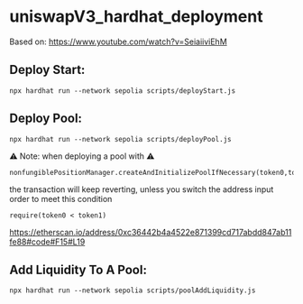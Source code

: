# uniswapV3_hardhat_deployment

Based on:
https://www.youtube.com/watch?v=SeiaiiviEhM

## Deploy Start:
```shell
npx hardhat run --network sepolia scripts/deployStart.js
```

## Deploy Pool:
```shell
npx hardhat run --network sepolia scripts/deployPool.js
```
:warning: Note: when deploying a pool with :warning:
```solidity
nonfungiblePositionManager.createAndInitializePoolIfNecessary(token0,token1,fee,price)
```
the transaction will keep reverting, unless you switch the address input order to meet this condition
```solidity
require(token0 < token1)
``` 
https://etherscan.io/address/0xc36442b4a4522e871399cd717abdd847ab11fe88#code#F15#L19

## Add Liquidity To A Pool:
```shell
npx hardhat run --network sepolia scripts/poolAddLiquidity.js
```
